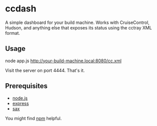 ccdash
======

A simple dashboard for your build machine. Works with CruiseControl, Hudson,
and anything else that exposes its status using the cctray XML format.

Usage
-----

node app.js http://your-build-machine.local:8080/cc.xml

Visit the server on port 4444. That's it.

Prerequisites
-------------

* [node.js](http://nodejs.org/)
* [express](http://expressjs.com/)
* [sax](http://github.com/isaacs/sax-js)

You might find [npm](http://npmjs.org/) helpful.
